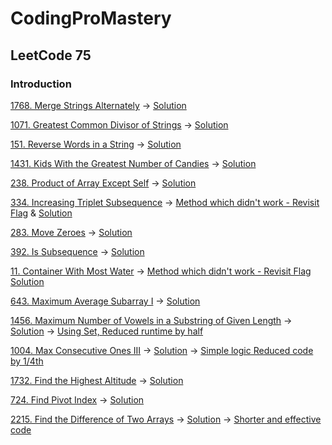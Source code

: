 # CodingProMastery

## LeetCode 75

### Introduction
[1768. Merge Strings Alternately](https://leetcode.com/problems/merge-strings-alternately/?envType=study-plan-v2&envId=leetcode-75)  -> [Solution](mergeStringsAlternatively.py)

[1071. Greatest Common Divisor of Strings](https://leetcode.com/problems/greatest-common-divisor-of-strings/description/?envType=study-plan-v2&envId=leetcode-75)  -> [Solution](greatestcommondivisor.py)  

[151. Reverse Words in a String](https://leetcode.com/problems/reverse-words-in-a-string/description/?envType=study-plan-v2&envId=leetcode-75)  -> [Solution](reversewordsstring.py) 


[1431. Kids With the Greatest Number of Candies](https://leetcode.com/problems/kids-with-the-greatest-number-of-candies/description/?envType=study-plan-v2&envId=leetcode-75) -> [Solution](kidswithGreatestCandies.py)

[238. Product of Array Except Self](https://leetcode.com/problems/product-of-array-except-self/description/?envType=study-plan-v2&envId=leetcode-75) -> [Solution](productarrayexceptself.py)

[334. Increasing Triplet Subsequence](https://leetcode.com/problems/increasing-triplet-subsequence/description/?envType=study-plan-v2&envId=leetcode-75) -> [Method which didn't work - Revisit Flag](increasingtripletsubsequence.py) & [Solution](increasingtripletsubsequence1.py)

[283. Move Zeroes](https://leetcode.com/problems/move-zeroes/description/?envType=study-plan-v2&envId=leetcode-75) -> [Solution](movezeros.py)

[392. Is Subsequence](https://leetcode.com/problems/is-subsequence/description/?envType=study-plan-v2&envId=leetcode-75) -> [Solution](issubsequence.py)

[11. Container With Most Water](https://leetcode.com/problems/container-with-most-water/description/?envType=study-plan-v2&envId=leetcode-75) -> [Method which didn't work - Revisit Flag](containerwithmostwater.py) [Solution](containerwithmostwater1.py)

[643. Maximum Average Subarray I](https://leetcode.com/problems/maximum-average-subarray-i/description/?envType=study-plan-v2&envId=leetcode-75) -> [Solution](maxavgsubarrayI.py)

[1456. Maximum Number of Vowels in a Substring of Given Length](https://leetcode.com/problems/maximum-number-of-vowels-in-a-substring-of-given-length/description/?envType=study-plan-v2&envId=leetcode-75) -> [Solution](maxnumvowelsstring.py) -> [Using Set, Reduced runtime by half](maxnumvowelsstring1.py)

[1004. Max Consecutive Ones III](https://leetcode.com/problems/max-consecutive-ones-iii/description/?envType=study-plan-v2&envId=leetcode-75) -> [Solution](maxconsecutiveonesIII.py) -> [Simple logic Reduced code  by 1/4th](maxconsecutiveonesIII1.py)

[1732. Find the Highest Altitude](https://leetcode.com/problems/find-the-highest-altitude/description/?envType=study-plan-v2&envId=leetcode-75) -> [Solution](findthehighestaltitude.py) 

[724. Find Pivot Index](https://leetcode.com/problems/find-pivot-index/description/?envType=study-plan-v2&envId=leetcode-75) -> [Solution](findpivotindex.py) 

[2215. Find the Difference of Two Arrays](https://leetcode.com/problems/find-the-difference-of-two-arrays/description/?envType=study-plan-v2&envId=leetcode-75) -> [Solution](finddifferencetwoarrays.py) -> [Shorter and effective code](finddifferencetwoarrays1.py)

